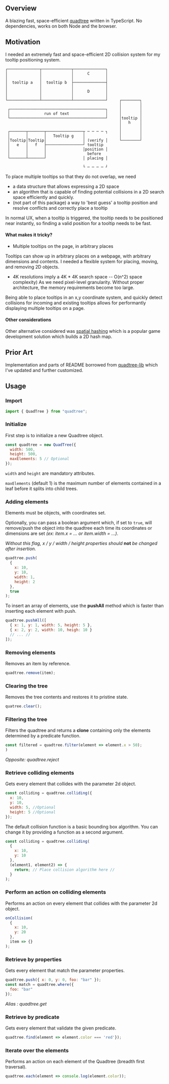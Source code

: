 ## Overview

A blazing fast, space-efficient [quadtree](https://en.wikipedia.org/wiki/Quadtree) written in TypeScript. No dependencies, works on both Node and the browser.

## Motivation

I needed an extremely fast and space-efficient 2D collision system for my tooltip positioning system.

    ┌──────────────┬─────────────┬──────────────┐
    │              │             │      C       │
    │              │             │              │
    │  tooltip a   │  tooltip b  ├──────────────┤
    │              │             │              │
    │              │             │      D       │
    │              │             │              │
    └──────────────┴─────────────┴──────────────┘     ┌────────┐
                                                      │        │
     ┌──────────────────────────────────────────┐     │        │
     │               run of text                │     │        │
     └──────────────────────────────────────────┘     │tooltip │
                                                      │   h    │
                                                      │        │
     ┌───────┬───────┬────────────────┬ ─ ─ ─ ─ ┐     │        │
     │       │       │   Tooltip g    │               │        │
     │Tooltip│Tooltip│                │ (verify │     └────────┘
     │   e   │   f   ├────────────────┘ tooltip
     │       │       │                │position │
     │       │       │                  before
     └───────┴───────┘                │ placing │

                                      └ ─ ─ ─ ─ ┘

To place multiple tooltips so that they do not overlap, we need

- a data structure that allows expressing a 2D space
- an algorithm that is capable of finding potential collisions in a 2D search space efficiently and quickly.
- (not part of this package) a way to 'best guess' a tooltip position and resolve conflicts and correctly place a tooltip

In normal UX, when a tooltip is triggered, the tooltip needs to be positioned near instantly, so finding a valid position for a tooltip needs to be fast.

#### What makes it tricky?

- Multiple tooltips on the page, in arbitrary places

Tooltips can show up in arbitrary places on a webpage, with arbitrary dimensions and contents. I needed a flexible system for placing, moving, and removing 2D objects.

- 4K resolutions imply a 4K \* 4K search space -- O(n^2) space complexity)
  As we need pixel-level granularity. Without proper architecture, the memory requirements become too large.

Being able to place tooltips in an x,y coordinate system, and quickly detect collisions for incoming and existing tooltips allows for performantly displaying multiple tooltips on a page.

#### Other considerations

Other alternative considered was [spatial hashing](http://zufallsgenerator.github.io/2014/01/26/visually-comparing-algorithms/) which is a popular game development solution which builds a 2D hash map.

## Prior Art

Implementation and parts of README borrowed from [quadtree-lib](https://github.com/elbywan/quadtree-lib) which I've updated and further customized.

## Usage

### Import

```javascript
import { QuadTree } from "quadtree";
```

### Initialize

First step is to initialize a new Quadtree object.

```javascript
const quadtree = new QuadTree({
  width: 500,
  height: 500,
  maxElements: 5 // Optional
});
```

`width` and `height` are mandatory attributes.

`maxElements` (default 1) is the maximum number of elements contained in a leaf before it
splits into child trees.

### Adding elements

Elements must be objects, with coordinates set.

Optionally, you can pass a boolean argument which, if set to `true`, will
remove/push the object into the quadtree each time its coordinates or dimensions
are set _(ex: item.x = ... or item.width = ...)_.

_Without this flag, x / y / width / height properties should_ **not** _be
changed after insertion._

```javascript
quadtree.push(
  {
    x: 10,
    y: 10,
    width: 1,
    height: 2
  },
  true
);
```

To insert an array of elements, use the **pushAll** method which is faster than inserting each element with push.

```javascript
quadtree.pushAll([
  { x: 1, y: 1, width: 5, height: 5 },
  { x: 2, y: 2, width: 10, heigh: 10 }
  // ... //
]);
```

### Removing elements

Removes an item by reference.

```javascript
quadtree.remove(item);
```

### Clearing the tree

Removes the tree contents and restores it to pristine state.

```javascript
quatree.clear();
```

### Filtering the tree

Filters the quadtree and returns a **clone** containing only the elements
determined by a predicate function.

```javascript
const filtered = quadtree.filter(element => element.x > 50);
)
```

_Opposite: quadtree.reject_

### Retrieve colliding elements

Gets every element that collides with the parameter 2d object.

```javascript
const colliding = quadtree.colliding({
  x: 10,
  y: 10,
  width: 5, //Optional
  height: 5 //Optional
});
```

The default collision function is a basic bounding box algorithm.
You can change it by providing a function as a second argument.

```javascript
const colliding = quadtree.colliding(
  {
    x: 10,
    y: 10
  },
  (element1, element2) => {
    return; // Place collision algorithm here //
  }
);
```

### Perform an action on colliding elements

Performs an action on every element that collides with the parameter 2d object.

```javascript
onCollision(
  {
    x: 10,
    y: 20
  },
  item => {}
);
```

### Retrieve by properties

Gets every element that match the parameter properties.

```javascript
quadtree.push({ x: 0, y: 0, foo: "bar" });
const match = quadtree.where({
  foo: "bar"
});
```

_Alias : quadtree.get_

### Retrieve by predicate

Gets every element that validate the given predicate.

```javascript
quadtree.find(element => element.color === 'red'});
```

### Iterate over the elements

Performs an action on each element of the Quadtree (breadth first traversal).

```javascript
quadtree.each(element => console.log(element.color));
```
